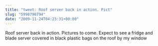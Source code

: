 ```yaml
---
title: "tweet: Roof server back in action. Pict"
slug: "5998798794"
date: "2009-11-24T04:23:31+00:00"
---
```

Roof server back in action. Pictures to come. Expect to see a fridge and blade server covered in black plastic bags on the roof by my window
